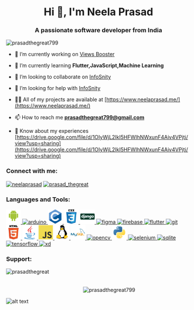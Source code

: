 <h1 align="center">Hi 👋, I'm Neela Prasad</h1>
<h3 align="center">A passionate software developer from India</h3>

<p align="left"> <img src="https://komarev.com/ghpvc/?username=prasadthegreat799&label=Profile%20views&color=0e75b6&style=flat" alt="prasadthegreat799" /> </p>

- 🔭 I’m currently working on [Views Booster](http://viewsbooster.me/)

- 🌱 I’m currently learning **Flutter,JavaScript,Machine Learning**

- 👯 I’m looking to collaborate on [InfoSnity](https://github.com/prasadthegreat799/Infosnity)

- 🤝 I’m looking for help with [InfoSnity](https://github.com/prasadthegreat799/Infosnity)

- 👨‍💻 All of my projects are available at [https://www.neelaprasad.me/](https://www.neelaprasad.me/)

- 📫 How to reach me **prasadthegreat799@gmail.com**

- 📄 Know about my experiences [https://drive.google.com/file/d/1OIyWjL2IkI5HFWIhNWxunF4Aiv4VPjti/view?usp=sharing](https://drive.google.com/file/d/1OIyWjL2IkI5HFWIhNWxunF4Aiv4VPjti/view?usp=sharing)

<h3 align="left">Connect with me:</h3>
<p align="left">
<a href="https://linkedin.com/in/neelaprasad" target="blank"><img align="center" src="https://raw.githubusercontent.com/rahuldkjain/github-profile-readme-generator/master/src/images/icons/Social/linked-in-alt.svg" alt="neelaprasad" height="30" width="40" /></a>
<a href="https://instagram.com/prasad_thegreat" target="blank"><img align="center" src="https://raw.githubusercontent.com/rahuldkjain/github-profile-readme-generator/master/src/images/icons/Social/instagram.svg" alt="prasad_thegreat" height="30" width="40" /></a>
</p>

<h3 align="left">Languages and Tools:</h3>
<p align="left"> <a href="https://developer.android.com" target="_blank"> <img src="https://raw.githubusercontent.com/devicons/devicon/master/icons/android/android-original-wordmark.svg" alt="android" width="40" height="40"/> </a> <a href="https://www.arduino.cc/" target="_blank"> <img src="https://cdn.worldvectorlogo.com/logos/arduino-1.svg" alt="arduino" width="40" height="40"/> </a> <a href="https://www.cprogramming.com/" target="_blank"> <img src="https://raw.githubusercontent.com/devicons/devicon/master/icons/c/c-original.svg" alt="c" width="40" height="40"/> </a> <a href="https://www.w3schools.com/css/" target="_blank"> <img src="https://raw.githubusercontent.com/devicons/devicon/master/icons/css3/css3-original-wordmark.svg" alt="css3" width="40" height="40"/> </a> <a href="https://www.djangoproject.com/" target="_blank"> <img src="https://raw.githubusercontent.com/devicons/devicon/master/icons/django/django-original.svg" alt="django" width="40" height="40"/> </a> <a href="https://www.figma.com/" target="_blank"> <img src="https://www.vectorlogo.zone/logos/figma/figma-icon.svg" alt="figma" width="40" height="40"/> </a> <a href="https://firebase.google.com/" target="_blank"> <img src="https://www.vectorlogo.zone/logos/firebase/firebase-icon.svg" alt="firebase" width="40" height="40"/> </a> <a href="https://flutter.dev" target="_blank"> <img src="https://www.vectorlogo.zone/logos/flutterio/flutterio-icon.svg" alt="flutter" width="40" height="40"/> </a> <a href="https://git-scm.com/" target="_blank"> <img src="https://www.vectorlogo.zone/logos/git-scm/git-scm-icon.svg" alt="git" width="40" height="40"/> </a> <a href="https://www.w3.org/html/" target="_blank"> <img src="https://raw.githubusercontent.com/devicons/devicon/master/icons/html5/html5-original-wordmark.svg" alt="html5" width="40" height="40"/> </a> <a href="https://www.java.com" target="_blank"> <img src="https://raw.githubusercontent.com/devicons/devicon/master/icons/java/java-original.svg" alt="java" width="40" height="40"/> </a> <a href="https://developer.mozilla.org/en-US/docs/Web/JavaScript" target="_blank"> <img src="https://raw.githubusercontent.com/devicons/devicon/master/icons/javascript/javascript-original.svg" alt="javascript" width="40" height="40"/> </a> <a href="https://www.linux.org/" target="_blank"> <img src="https://raw.githubusercontent.com/devicons/devicon/master/icons/linux/linux-original.svg" alt="linux" width="40" height="40"/> </a> <a href="https://www.mysql.com/" target="_blank"> <img src="https://raw.githubusercontent.com/devicons/devicon/master/icons/mysql/mysql-original-wordmark.svg" alt="mysql" width="40" height="40"/> </a> <a href="https://opencv.org/" target="_blank"> <img src="https://www.vectorlogo.zone/logos/opencv/opencv-icon.svg" alt="opencv" width="40" height="40"/> </a> <a href="https://www.python.org" target="_blank"> <img src="https://raw.githubusercontent.com/devicons/devicon/master/icons/python/python-original.svg" alt="python" width="40" height="40"/> </a> <a href="https://www.selenium.dev" target="_blank"> <img src="https://raw.githubusercontent.com/detain/svg-logos/780f25886640cef088af994181646db2f6b1a3f8/svg/selenium-logo.svg" alt="selenium" width="40" height="40"/> </a> <a href="https://www.sqlite.org/" target="_blank"> <img src="https://www.vectorlogo.zone/logos/sqlite/sqlite-icon.svg" alt="sqlite" width="40" height="40"/> </a> <a href="https://www.tensorflow.org" target="_blank"> <img src="https://www.vectorlogo.zone/logos/tensorflow/tensorflow-icon.svg" alt="tensorflow" width="40" height="40"/> </a> <a href="https://www.adobe.com/products/xd.html" target="_blank"> <img src="https://cdn.worldvectorlogo.com/logos/adobe-xd.svg" alt="xd" width="40" height="40"/> </a> </p>

<h3 align="left">Support:</h3>
<p><a href="https://www.buymeacoffee.com/prasadthegreat"> <img align="left" src="https://cdn.buymeacoffee.com/buttons/v2/default-yellow.png" height="50" width="210" alt="prasadthegreat" /></a></p><br><br>

<p><img align="center" src="https://github-readme-stats.vercel.app/api/top-langs?username=prasadthegreat799&show_icons=true&locale=en&layout=compact" alt="prasadthegreat799" /></p>
</b>

![alt text](./images/bottom.svg)

